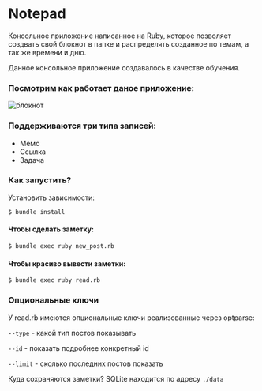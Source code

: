 # Notepad
Консольное приложение написанное на Ruby, которое позволяет создвать свой блокнот в папке и распределять созданное по темам, а так же времени и дню.

Данное консольное приложение создавалось в качестве обучения.

### Посмотрим как работает даное приложение: 

![блокнот](https://user-images.githubusercontent.com/44715875/124636724-8a7cf000-de91-11eb-981b-043e8184e60d.png)

### Поддерживаются три типа записей:
- Мемо
- Ссылка
- Задача

### Как запустить?
Установить зависимости:

```
$ bundle install
```

#### Чтобы сделать заметку:
```
$ bundle exec ruby new_post.rb
```

#### Чтобы красиво вывести заметки:
```
$ bundle exec ruby read.rb 
```

### Опциональные ключи
У read.rb имеются опциональные ключи реализованные через optparse:

`--type` - какой тип постов показывать

`--id` - показать подробнее конкретный id

`--limit` - сколько последних постов показать

Куда сохраняются заметки?
SQLite находится по адресу `./data`
